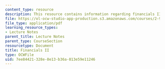 ```yaml
---
content_type: resource
description: This resource contains information regarding financials II.
file: https://ol-ocw-studio-app-production.s3.amazonaws.com/courses/2-96-management-in-engineering-fall-2012/7ee84421328e8e13b36a813e59e11246_MIT2_96F12_lec05.pdf
file_type: application/pdf
learning_resource_types:
- Lecture Notes
parent_title: Lecture Notes
parent_type: CourseSection
resourcetype: Document
title: Financials II
type: OCWFile
uid: 7ee84421-328e-8e13-b36a-813e59e11246
---
```

